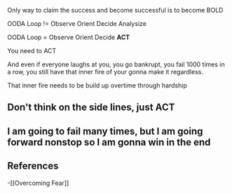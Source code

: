 Only way to claim the success and become successful is to become BOLD 

OODA Loop != Observe Orient Decide Analysize

OODA Loop = Observe Orient Decide **ACT**

You need to ACT 

And even if everyone laughs at you, you go bankrupt, you fail 1000 times in a row, you still have that inner fire of your gonna make it regardless. 

That inner fire needs to be build up overtime through hardship 


## Don't think on the side lines, just ACT 


## I am going to fail many times, but I am going forward nonstop so I am gonna win in the end
## References
<!-- Links to pages not referenced in the content -->
-[[Overcoming Fear]]